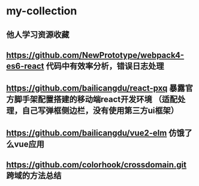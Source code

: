 # my-collection
## 他人学习资源收藏
## https://github.com/NewPrototype/webpack4-es6-react 代码中有效率分析，错误日志处理
## https://github.com/bailicangdu/react-pxq 暴露官方脚手架配置搭建的移动端react开发环境 （适配处理，自己写弹框侧边栏，没有使用第三方ui框架）
## https://github.com/bailicangdu/vue2-elm 仿饿了么vue应用
## https://github.com/colorhook/crossdomain.git 跨域的方法总结
